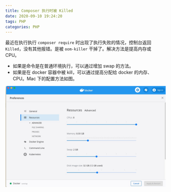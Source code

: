 ```yaml
---
title: Composer 执行时被 Killed
date: 2020-09-10 19:24:20
tags: PHP
categories: PHP
---
```


最近在执行执行 `composer require` 时出现了执行失败的情况，控制台返回 `Killed`，没有其他报错。是被 `oom-killer` 干掉了。解决方法是提高内存或 CPU。

- 如果是命令是在普通环境执行，可以通过增加 swap 的方法。
- 如果是在 docker 容器中被 kill，可以通过提高分配给 docker 的内存、CPU。Mac 下的配置方法如图。

![](/media/15997374759676.jpg)
